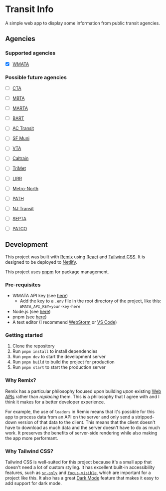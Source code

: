 # Transit Info

A simple web app to display some information from public transit agencies.

## Agencies

### Supported agencies
- [x] [WMATA](https://www.wmata.com/)

### Possible future agencies
- [ ] [CTA](https://www.transitchicago.com/)
- [ ] [MBTA](https://www.mbta.com/)
- [ ] [MARTA](https://www.itsmarta.com/)
- [ ] [BART](https://www.bart.gov/)
- [ ] [AC Transit](https://www.actransit.org/)
- [ ] [SF Muni](https://www.sfmta.com/)
- [ ] [VTA](https://www.vta.org/)
- [ ] [Caltrain](https://www.caltrain.com/)
- [ ] [TriMet](https://trimet.org/)
- [ ] [LIRR](https://www.mta.info/lirr)
- [ ] [Metro-North](https://www.mta.info/mnr)
- [ ] [PATH](https://www.panynj.gov/path.html)
- [ ] [NJ Transit](https://www.njtransit.com/)
- [ ] [SEPTA](https://www.septa.org/)
- [ ] [PATCO](https://www.ridepatco.org/)


## Development

This project was built with [Remix](https://remix.run/) using [React](https://reactjs.org/) and [Tailwind CSS](https://tailwindcss.com/). It is designed to be deployed to [Netlify](https://www.netlify.com/).

This project uses [pnpm](https://pnpm.io/) for package management.


### Pre-requisites
- WMATA API key (see [here](https://developer.wmata.com/))
  - Add the key to a `.env` file in the root directory of the project, like this: `WMATA_API_KEY=your-key-here`
- Node.js (see [here](https://nodejs.org/en/))
- pnpm (see [here](https://pnpm.io/installation))
- A text editor (I recommend [WebStorm](https://www.jetbrains.com/webstorm/) or [VS Code](https://code.visualstudio.com/))

### Getting started

1. Clone the repository
2. Run `pnpm install` to install dependencies
3. Run `pnpm dev` to start the development server
4. Run `pnpm build` to build the project for production
5. Run `pnpm start` to start the production server

### Why Remix?

Remix has a particular philosophy focused upon building _upon_ existing [Web APIs](https://developer.mozilla.org/en-US/docs/Web/API) rather than _replacing_ them. This is a philosophy that I agree with and I think it makes for a better developer experience. 

For example, the use of `loaders` in Remix means that it's possible for this app to process data from an API on the server and only send a stripped-down version of that data to the client. This means that the client doesn't have to download as much data and the server doesn't have to do as much work. It preserves the benefits of server-side rendering while also making the app more performant.

### Why Tailwind CSS?

Tailwind CSS is well-suited for this project because it's a small app that doesn't need a lot of custom styling. It has excellent built-in accessibility features, such as [`sr-only`](https://tailwindcss.com/docs/screen-readers) and [`focus-visible`](https://tailwindcss.com/docs/focus-visible), which are important for a project like this. It also has a great [Dark Mode](https://tailwindcss.com/docs/dark-mode) feature that makes it easy to add support for dark mode.